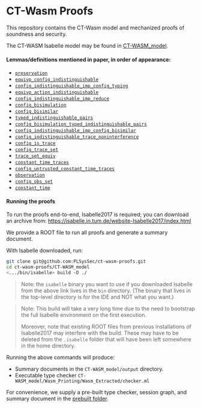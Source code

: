 # CT-Wasm Proofs

This repository contains the CT-Wasm model and mechanized proofs of soundness
and security.

The CT-WASM Isabelle model may be found in [CT-WASM_model](./CT-WASM_model).

#### Lemmas/definitions mentioned in paper, in order of appearance:

- [`preservation`](./CT-WASM_model/Wasm_Soundness.thy#L5)
- [`equivp_config_indistinguishable`](./CT-WASM_model/Wasm_Secret_Aux.thy#L1029)
- [`config_indistinguishable_imp_config_typing`](./CT-WASM_model/Wasm_Secret_Aux.thy#L891)
- [`equivp_action_indistinguishable`](./CT-WASM_model/Wasm_Secret.thy#L106)
- [`config_indistinguishable_imp_reduce`](./CT-WASM_model/Wasm_Secret.thy#L2165)
- [`config_bisimulation`](./CT-WASM_model/Wasm_Secret.thy#L2195)
- [`config_bisimilar`](./CT-WASM_model/Wasm_Secret.thy#L2201)
- [`typed_indistinguishable_pairs`](./CT-WASM_model/Wasm_Secret.thy#L2339)
- [`config_bisimulation_typed_indistinguishable_pairs`](./CT-WASM_model/Wasm_Secret.thy#L2388)
- [`config_indistinguishable_imp_config_bisimilar`](./CT-WASM_model/Wasm_Secret.thy#L2411)
- [`config_indistinguishable_trace_noninterference`](./CT-WASM_model/Wasm_Secret.thy#L2430)
- [`config_is_trace`](./CT-WASM_model/Wasm_Constant_Time.thy#L14)
- [`config_trace_set`](./CT-WASM_model/Wasm_Constant_Time.thy#L18)
- [`trace_set_equiv`](./CT-WASM_model/Wasm_Constant_Time.thy#L280)
- [`constant_time_traces`](./CT-WASM_model/Wasm_Constant_Time.thy#L282)
- [`config_untrusted_constant_time_traces`](./CT-WASM_model/Wasm_Constant_Time.thy)
- [`observation`](./CT-WASM_model/Wasm_Constant_Time.thy#L10)
- [`config_obs_set`](./CT-WASM_model/Wasm_Constant_Time.thy#L216)
- [`constant_time`](./CT-WASM_model/Wasm_Constant_Time.thy#L244)

#### Running the proofs

To run the proofs end-to-end, Isabelle2017 is required; you can download an archive from:
https://isabelle.in.tum.de/website-Isabelle2017/index.html

We provide a ROOT file to run all proofs and generate a summary document.

With Isabelle downloaded, run:

```bash
git clone git@github.com:PLSysSec/ct-wasm-proofs.git
cd ct-wasm-proofs/CT-WASM_model
<.../bin/isabelle> build -D ./
```

> Note: the `isabelle` binary you want to use if you downloaded Isabelle from the
> above link lives in the `bin` directory. (The binary that lives in the top-level
> directory is for the IDE and NOT what you want.)

> Note: This build will take a very long time due to the need to bootstrap the
> full Isabelle environment on the first execution. 
>
> Moreover, note that existing ROOT files from previous installations of
> Isabelle2017 may interfere with the build. These may have to be deleted from
> the `.isabelle` folder that will have been left somewhere in the home
> directory.

Running the above commands will produce:

- Summary documents in the `CT-WASM_model/output` directory.
- Executable type checker `CT-WASM_model/Wasm_Printing/Wasm_Extracted/checker.ml`

For convenience, we supply a pre-built type checker, session graph, and summary
document in the [prebuilt folder](./prebuilt).
